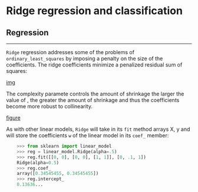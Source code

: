 # Ridge regression and classification


## Regression
----------

`Ridge` regression addresses some of the problems of
`ordinary_least_squares` by imposing a penalty on the size of the
coefficients. The ridge coefficients minimize a penalized residual sum
of squares:


[img](../images/ridge_reg/equation1.png)

The complexity paramete controls the amount
of shrinkage the larger the value of , the greater the amount
of shrinkage and thus the coefficients become more robust to collinearity.

[figure](../images/ridge_reg/sphx_glr_plot_ridge_path_0011.png)

As with other linear models, `Ridge` will take in its `fit` method
arrays X, y and will store the coefficients `w` of the linear model in
its `coef_` member:

```python
    >>> from sklearn import linear_model
    >>> reg = linear_model.Ridge(alpha=.5)
    >>> reg.fit([[0, 0], [0, 0], [1, 1]], [0, .1, 1])
    Ridge(alpha=0.5)
    >>> reg.coef_
    array([0.34545455, 0.34545455])
    >>> reg.intercept_
    0.13636...

```